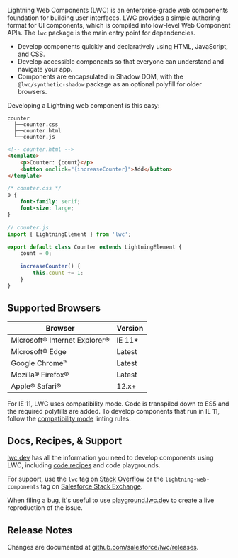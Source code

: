 Lightning Web Components (LWC) is an enterprise-grade web components foundation for building user interfaces. LWC provides a simple authoring format for UI components, which is compiled into low-level Web Component APIs. The `lwc` package is the main entry point for dependencies.

-   Develop components quickly and declaratively using HTML, JavaScript, and CSS.
-   Develop accessible components so that everyone can understand and navigate your app.
-   Components are encapsulated in Shadow DOM, with the `@lwc/synthetic-shadow` package as an optional polyfill for older browsers.

Developing a Lightning web component is this easy:

```ascii
counter
  ├──counter.css
  ├──counter.html
  └──counter.js
```

```html
<!-- counter.html -->
<template>
    <p>Counter: {count}</p>
    <button onclick="{increaseCounter}">Add</button>
</template>
```

```css
/* counter.css */
p {
    font-family: serif;
    font-size: large;
}
```

```javascript
// counter.js
import { LightningElement } from 'lwc';

export default class Counter extends LightningElement {
    count = 0;

    increaseCounter() {
        this.count += 1;
    }
}
```

## Supported Browsers

| Browser                       | Version |
| ----------------------------- | ------- |
| Microsoft® Internet Explorer® | IE 11\* |
| Microsoft® Edge               | Latest  |
| Google Chrome™                | Latest  |
| Mozilla® Firefox®             | Latest  |
| Apple® Safari®                | 12.x+   |

For IE 11, LWC uses compatibility mode. Code is transpiled down to ES5 and the required polyfills are added. To develop components that run in IE 11, follow the [compatibility mode](https://github.com/salesforce/eslint-plugin-lwc#compat-performance) linting rules.

## Docs, Recipes, & Support

[lwc.dev](https://lwc.dev) has all the information you need to develop components using LWC, including [code recipes](https://recipes.lwc.dev/) and code playgrounds.

For support, use the `lwc` tag on [Stack Overflow](https://stackoverflow.com/questions/tagged/lwc) or the `lightning-web-components` tag on [Salesforce Stack Exchange](https://salesforce.stackexchange.com/questions/tagged/lightning-web-components).

When filing a bug, it's useful to use [playground.lwc.dev](https://playground.lwc.dev/) to create a live reproduction of the issue.

## Release Notes

Changes are documented at [github.com/salesforce/lwc/releases](https://github.com/salesforce/lwc/releases).

